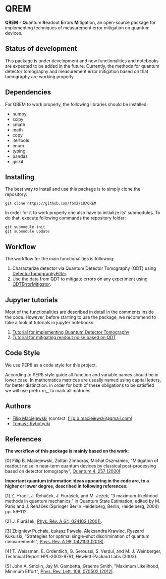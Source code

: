 # QREM
**QREM** - **Q**uantum **R**eadout **E**rrors **M**itigation, an open-source package for implementing techniques of
measurement error mitigation on quantum devices.

  
## Status of development
This package is under development and new functionalities and notebooks are expected to be added in the future.
Currently, the methods for quantum detector tomography and measurement error mitigation based on that tomography are
working properly. 
  
## Dependencies
For QREM to work properly,  the following libraries should be installed:
* numpy
* scipy
* cmath
* math
* copy
* itertools
* enum
* typing
* pandas
* qiskit

## Installing 
The best way to install and use this package is to simply clone the repository:
```
git clone https://github.com/fbm2718/QREM
```
In order for it to work properly one also have to initialize its' submodules. To do that, execute following commands
the repository folder:
```
git submodule init
git submodule update
```

## Workflow
The workflow for the main functionalities is following:

1. Characterize detector via Quantum Detector Tomography (QDT) using
[DetectorTomographyFitter](DetectorTomographyFitter.py).
2. Use the data from QDT to mitigate errors on any experiment using
[QDTErrorMitigator](QDTErrorMitigator.py).

## Jupyter tutorials
Most of the functionalities are described in detail in the comments inside the code. However, before starting to use the
package, we recommend to take a look at tutorials in jupyter notebooks:
1. [Tutorial for implementing Quantum Detector Tomography](QDT_Tutorial.ipynb)
2. [Tutorial for mitigating readout noise based on QDT](Error_Mitigation_Tutorial.ipynb)


## Code Style
We use PEP8 as a code style for this project.

According to PEP8 style guide all function and variable names should be in lower case. In mathematics matrices
are usually named using capital letters, for better distinction. In order for both of these obligations to be satisfied
we will use prefix _m__, to mark all matrices.


## Authors

- [Filip Maciejewski](https://github.com/fbm2718) (contact: filip.b.maciejewski@gmail.com)
- [Tomasz Rybotycki](https://github.com/Tomev)


 ## References
**The workflow of this package is mainly based on the work**:
  
[0] Filip B. Maciejewski, Zoltán Zimborás, Michał Oszmaniec, "Mitigation of readout noise in near-term quantum devices
by classical post-processing based on detector tomography", [Quantum 4, 257 (2020)](https://quantum-journal.org/papers/q-2020-04-24-257/)
  
**Important quantum information ideas appearing in the code are, to a higher or lower degree, described in following references:**
  
[1] Z. Hradil, J. Řeháček, J. Fiurášek, and M. Ježek, “3 maximum-likelihood methods in quantum mechanics,” in Quantum
State Estimation, edited by M. Paris and J. Řeháček (Springer Berlin Heidelberg, Berlin, Heidelberg, 2004) pp. 59–112.

[2] J. Fiurášek, [Phys. Rev. A 64, 024102 (2001)](https://arxiv.org/abs/quant-ph/0101027v2).

[3] Zbigniew Puchała, Łukasz Pawela, Aleksandra Krawiec, Ryszard Kukulski, "Strategies for optimal single-shot
discrimination of quantum measurements", [Phys. Rev. A 98, 042103 (2018)](https://arxiv.org/abs/1804.05856).

[4] T. Weissman, E. Ordentlich, G. Seroussi, S. Verdul, and M. J. Weinberger, Technical Report HPL-2003-97R1,
Hewlett-Packard Labs (2003).

[5] John A. Smolin, Jay M. Gambetta, Graeme Smith, "Maximum Likelihood, Minimum Effort", [Phys. Rev. Lett. 108, 070502
(2012)](https://arxiv.org/abs/1106.5458).



